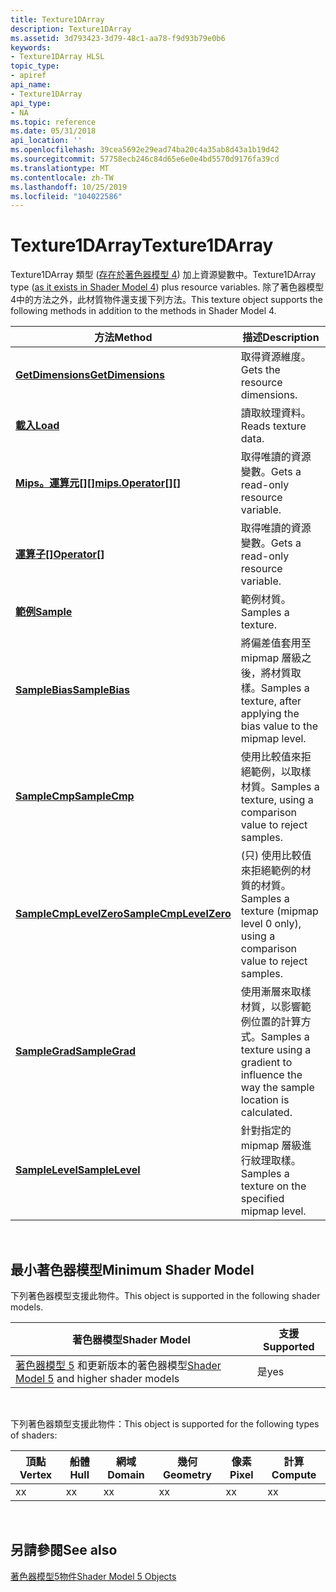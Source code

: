 ```yaml
---
title: Texture1DArray
description: Texture1DArray
ms.assetid: 3d793423-3d79-48c1-aa78-f9d93b79e0b6
keywords:
- Texture1DArray HLSL
topic_type:
- apiref
api_name:
- Texture1DArray
api_type:
- NA
ms.topic: reference
ms.date: 05/31/2018
api_location: ''
ms.openlocfilehash: 39cea5692e29ead74ba20c4a35ab8d43a1b19d42
ms.sourcegitcommit: 57758ecb246c84d65e6e0e4bd5570d9176fa39cd
ms.translationtype: MT
ms.contentlocale: zh-TW
ms.lasthandoff: 10/25/2019
ms.locfileid: "104022586"
---
```

# <a name="texture1darray"></a><span data-ttu-id="59a71-104">Texture1DArray</span><span class="sxs-lookup"><span data-stu-id="59a71-104">Texture1DArray</span></span>

<span data-ttu-id="59a71-105">Texture1DArray 類型 ([存在於著色器模型 4](dx-graphics-hlsl-to-type.md)) 加上資源變數中。</span><span class="sxs-lookup"><span data-stu-id="59a71-105">Texture1DArray type ([as it exists in Shader Model 4](dx-graphics-hlsl-to-type.md)) plus resource variables.</span></span> <span data-ttu-id="59a71-106">除了著色器模型4中的方法之外，此材質物件還支援下列方法。</span><span class="sxs-lookup"><span data-stu-id="59a71-106">This texture object supports the following methods in addition to the methods in Shader Model 4.</span></span>



| <span data-ttu-id="59a71-107">方法</span><span class="sxs-lookup"><span data-stu-id="59a71-107">Method</span></span>                                                                       | <span data-ttu-id="59a71-108">描述</span><span class="sxs-lookup"><span data-stu-id="59a71-108">Description</span></span>                                                                                |
|------------------------------------------------------------------------------|--------------------------------------------------------------------------------------------|
| [<span data-ttu-id="59a71-109">**GetDimensions**</span><span class="sxs-lookup"><span data-stu-id="59a71-109">**GetDimensions**</span></span>](sm5-object-texture1darray-getdimensions.md)             | <span data-ttu-id="59a71-110">取得資源維度。</span><span class="sxs-lookup"><span data-stu-id="59a71-110">Gets the resource dimensions.</span></span>                                                              |
| [<span data-ttu-id="59a71-111">**載入**</span><span class="sxs-lookup"><span data-stu-id="59a71-111">**Load**</span></span>](texture1darray-load.md)                                          | <span data-ttu-id="59a71-112">讀取紋理資料。</span><span class="sxs-lookup"><span data-stu-id="59a71-112">Reads texture data.</span></span>                                                                        |
| <span data-ttu-id="59a71-113">[**Mips。運算元\[\]\[\]**](sm5-object-texture1darray-mipsoperatorindex.md)</span><span class="sxs-lookup"><span data-stu-id="59a71-113">[**mips.Operator\[\]\[\]**](sm5-object-texture1darray-mipsoperatorindex.md)</span></span> | <span data-ttu-id="59a71-114">取得唯讀的資源變數。</span><span class="sxs-lookup"><span data-stu-id="59a71-114">Gets a read-only resource variable.</span></span>                                                        |
| <span data-ttu-id="59a71-115">[**運算子\[\]**](sm5-object-texture1darray-operatorindex.md)</span><span class="sxs-lookup"><span data-stu-id="59a71-115">[**Operator\[\]**](sm5-object-texture1darray-operatorindex.md)</span></span>              | <span data-ttu-id="59a71-116">取得唯讀的資源變數。</span><span class="sxs-lookup"><span data-stu-id="59a71-116">Gets a read-only resource variable.</span></span>                                                        |
| [<span data-ttu-id="59a71-117">**範例**</span><span class="sxs-lookup"><span data-stu-id="59a71-117">**Sample**</span></span>](texture1darray-sample.md)                                      | <span data-ttu-id="59a71-118">範例材質。</span><span class="sxs-lookup"><span data-stu-id="59a71-118">Samples a texture.</span></span>                                                                         |
| [<span data-ttu-id="59a71-119">**SampleBias**</span><span class="sxs-lookup"><span data-stu-id="59a71-119">**SampleBias**</span></span>](texture1darray-samplebias.md)                              | <span data-ttu-id="59a71-120">將偏差值套用至 mipmap 層級之後，將材質取樣。</span><span class="sxs-lookup"><span data-stu-id="59a71-120">Samples a texture, after applying the bias value to the mipmap level.</span></span>                      |
| [<span data-ttu-id="59a71-121">**SampleCmp**</span><span class="sxs-lookup"><span data-stu-id="59a71-121">**SampleCmp**</span></span>](texture1darray-samplecmp.md)                                | <span data-ttu-id="59a71-122">使用比較值來拒絕範例，以取樣材質。</span><span class="sxs-lookup"><span data-stu-id="59a71-122">Samples a texture, using a comparison value to reject samples.</span></span>                             |
| [<span data-ttu-id="59a71-123">**SampleCmpLevelZero**</span><span class="sxs-lookup"><span data-stu-id="59a71-123">**SampleCmpLevelZero**</span></span>](texture1darray-samplecmplevelzero.md)              | <span data-ttu-id="59a71-124"> (只) 使用比較值來拒絕範例的材質的材質。</span><span class="sxs-lookup"><span data-stu-id="59a71-124">Samples a texture (mipmap level 0 only), using a comparison value to reject samples.</span></span>       |
| [<span data-ttu-id="59a71-125">**SampleGrad**</span><span class="sxs-lookup"><span data-stu-id="59a71-125">**SampleGrad**</span></span>](texture1darray-samplegrad.md)                              | <span data-ttu-id="59a71-126">使用漸層來取樣材質，以影響範例位置的計算方式。</span><span class="sxs-lookup"><span data-stu-id="59a71-126">Samples a texture using a gradient to influence the way the sample location is calculated.</span></span> |
| [<span data-ttu-id="59a71-127">**SampleLevel**</span><span class="sxs-lookup"><span data-stu-id="59a71-127">**SampleLevel**</span></span>](texture1darray-samplelevel.md)                            | <span data-ttu-id="59a71-128">針對指定的 mipmap 層級進行紋理取樣。</span><span class="sxs-lookup"><span data-stu-id="59a71-128">Samples a texture on the specified mipmap level.</span></span>                                           |



 

## <a name="minimum-shader-model"></a><span data-ttu-id="59a71-129">最小著色器模型</span><span class="sxs-lookup"><span data-stu-id="59a71-129">Minimum Shader Model</span></span>

<span data-ttu-id="59a71-130">下列著色器模型支援此物件。</span><span class="sxs-lookup"><span data-stu-id="59a71-130">This object is supported in the following shader models.</span></span>



| <span data-ttu-id="59a71-131">著色器模型</span><span class="sxs-lookup"><span data-stu-id="59a71-131">Shader Model</span></span>                                                                | <span data-ttu-id="59a71-132">支援</span><span class="sxs-lookup"><span data-stu-id="59a71-132">Supported</span></span> |
|-----------------------------------------------------------------------------|-----------|
| <span data-ttu-id="59a71-133">[著色器模型 5](d3d11-graphics-reference-sm5.md) 和更新版本的著色器模型</span><span class="sxs-lookup"><span data-stu-id="59a71-133">[Shader Model 5](d3d11-graphics-reference-sm5.md) and higher shader models</span></span> | <span data-ttu-id="59a71-134">是</span><span class="sxs-lookup"><span data-stu-id="59a71-134">yes</span></span>       |



 

<span data-ttu-id="59a71-135">下列著色器類型支援此物件：</span><span class="sxs-lookup"><span data-stu-id="59a71-135">This object is supported for the following types of shaders:</span></span>



| <span data-ttu-id="59a71-136">頂點</span><span class="sxs-lookup"><span data-stu-id="59a71-136">Vertex</span></span> | <span data-ttu-id="59a71-137">船體</span><span class="sxs-lookup"><span data-stu-id="59a71-137">Hull</span></span> | <span data-ttu-id="59a71-138">網域</span><span class="sxs-lookup"><span data-stu-id="59a71-138">Domain</span></span> | <span data-ttu-id="59a71-139">幾何</span><span class="sxs-lookup"><span data-stu-id="59a71-139">Geometry</span></span> | <span data-ttu-id="59a71-140">像素</span><span class="sxs-lookup"><span data-stu-id="59a71-140">Pixel</span></span> | <span data-ttu-id="59a71-141">計算</span><span class="sxs-lookup"><span data-stu-id="59a71-141">Compute</span></span> |
|--------|------|--------|----------|-------|---------|
| <span data-ttu-id="59a71-142">x</span><span class="sxs-lookup"><span data-stu-id="59a71-142">x</span></span>      | <span data-ttu-id="59a71-143">x</span><span class="sxs-lookup"><span data-stu-id="59a71-143">x</span></span>    | <span data-ttu-id="59a71-144">x</span><span class="sxs-lookup"><span data-stu-id="59a71-144">x</span></span>      | <span data-ttu-id="59a71-145">x</span><span class="sxs-lookup"><span data-stu-id="59a71-145">x</span></span>        | <span data-ttu-id="59a71-146">x</span><span class="sxs-lookup"><span data-stu-id="59a71-146">x</span></span>     | <span data-ttu-id="59a71-147">x</span><span class="sxs-lookup"><span data-stu-id="59a71-147">x</span></span>       |



 

## <a name="see-also"></a><span data-ttu-id="59a71-148">另請參閱</span><span class="sxs-lookup"><span data-stu-id="59a71-148">See also</span></span>

<dl> <dt>

[<span data-ttu-id="59a71-149">著色器模型5物件</span><span class="sxs-lookup"><span data-stu-id="59a71-149">Shader Model 5 Objects</span></span>](d3d11-graphics-reference-sm5-objects.md)
</dt> </dl>

 

 




